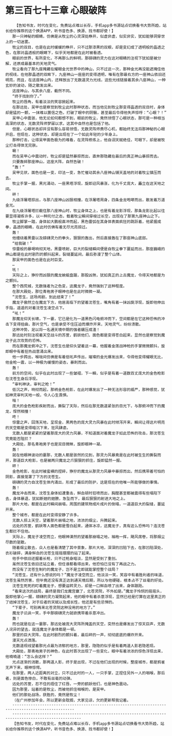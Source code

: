 # 第三百七十三章 心眼破阵
        【告知书友，时代在变化，免费站点难以长存，手机app多书源站点切换看书大势所趋，站长给你推荐的这个换源APP，听书音色多、换源、找书都好使！】
       那一只神秘的眼睛，仿佛是从牧尘的心灵深处睁开，似虚非虚，似实非实，犹如能够洞穿世上的一切迷雾。
       牧尘的双目，也是在此时缓缓的睁开，只不过那漆黑的双眼，却是变幻成了透明般的晶透之色，在那对晶透般的眼睛下，似乎天地都是在此时被看透。
       眼前的世界，有所变化，不再那么的鲜明，那磅礴的灵力在这对眼睛的注视下犹如是被分解，还原成最基本的天地灵气。
       牧尘看向了那九座掩藏在耀眼金光世界中的神山，只不过这一次，那种金光再没能遮掩住他的视线，在他那晶透的双眸下，九座神山一座座的变得透明，唯有在那最右方的一座神山依旧还明亮，而且，在这座神山内，还释放出了无数道灵力光线，这些光线链接着其余八座神山，一种玄妙的波动，随之散发出来。
       这座神山，与其余八座，截然不同。
       “终于找到你了。”
       牧尘的唇角，有着淡淡的笑容掀起来。
       在那远处，吴甲也是察觉到牧尘此时那种状态，而当他见到牧尘那变得晶透的双目时，身体却是猛的一颤，一抹难以置信之色，打破了眼中的阴翳，甚至最后令得他失声惊呼：“心眼？！”
       吴甲心中震骇，他无论如何都想不到，眼前的牧尘，竟然领悟了心眼状态，那可是一种相当高深的状态，无数灵阵师梦寐以求，这其中自然也是包括了他。
       但是，心眼状态却并没有那么容易领悟，无数灵阵师费尽心机，都始终无法将那神秘的心眼开启，但现在，这种状态，却是出现在了一个如此年轻的少年身上。
       那种打击，让得吴甲面色极为的难看，在灵阵修炼上，他自诩天赋绝佳，可眼下，却是被牧尘打击得体无完肤。
       唰！
       而在吴甲心中震动时，牧尘却是猛然暴掠而出，直奔那隐藏在最后的真正神山暴掠而去。
       只要轰碎那座神山，这座大阵，自然告破！
       “轰！”
       吴甲见状，面色也是一变，印法一变，急忙催动其余八座神山铺天盖地的对着牧尘镇压而去。
       牧尘手掌一握，黑光涌动，一座黑塔浮现，旋即迎风暴涨，化为千丈庞大，矗立在这天地之间。
       砰！
       九级浮屠塔掠出，与那八座神山凶狠相撞，在浮屠塔周身，四条金龙咆哮而出，散发着万道金光。
       在九级浮屠塔拦截住那八座神山时，牧尘身体之上，也是有着龙影浮现，那条龙影比起以往要显得凝练许多，以一种托付之态，载着牧尘瞬间穿梭过长空，出现在了那第九座神山之下。
       牧尘脚掌一踏，身体如大鹏般直冲而起，黑色雷弧在其身体表面疯狂的跳跃着，他紧握成拳，晶透的眼睛，在此时仿佛有着无尽光亮掠过。
       轰！
       他缠绕着黑雷以及磅礴灵力的拳头，狠狠的轰出，然后直接轰在了那座神山底部。
       “给我破！”
       惊雷般的暴喝响彻天地，黑雷喷射，巨大的裂缝瞬间便是自牧尘拳下蔓延而出，那座巍峨的神山都是在此时剧烈的颤抖起来，裂缝蔓延间，最后弥漫了整个山体。
       那吴甲的面色也是在此时巨变。
       …
       吼！
       天际之上，狰狞而凶狠的魔龙蜿蜒盘踞，那股凶煞，犹如真正的上古魔龙，令得天地都是为之颤抖。
       整个西荒城，无数强者为之色变，这魔龙子，竟然强到了这种程度。
       在那大殿处，那位青袍男子眼神也是在此时微微一凝。
       “沈苍生，这场闹剧，到此结束了！”
       魔龙子傲然立在魔龙下方，他居高临下的望着沈苍生，嘴角有着一抹凶戾浮现，旋即他伸出手指，遥遥的对着沈苍生凌空点下。
       “吼！”
       那魔龙仰天长啸，下一霎，它已是化为一道黑色闪电俯冲而下，空间都是在它这种恐怖的冲击下变得扭曲，那片空气，也是承受不住压迫而爆炸开来，天地灵气，纷纷溃散。
       这种冲势，足以将一名通天境中期的强者碾压成渣！
       那远处时刻注视着天空战斗的苏萱，鹤妖他们，面色都是变得苍白起来，显然也是察觉到魔龙子此次攻势的恐怖。
       而在那魔龙俯冲之下，沈苍生也是仰头望着这一幕，他握着金莲战神枪的手掌微微颤抖，旋即眼中有着狂热战意涌出来。
       他一步跨出，喉咙间仿佛是有着低吼声传出，璀璨的金光爆发出来，令得他变得耀眼无比，他金枪一震，以一种极为缓慢的姿态，暴刺而出。
       轰！
       前方的空间，似乎在此时出现了一些皱褶，下一瞬，似乎是有着一道数百丈庞大的金色枪影在沈苍生身后浮现。
       “审判神诀，审判之枪！”
       低沉之声，响彻而起，那柄金色枪影，在此时爆发出了一种无法形容的威严，那种感觉，犹如神灵审判天地一般，令人心生畏惧。
       嗡！
       庞大的金色枪影疾射而出，撕裂了天际，然后在那无数道紧张的目光下，与那俯冲而下的魔龙，悍然相撞！
       咚！
       惊雷之声，回荡天地，呈现金，黑两色的庞大灵力风暴在此时倾泻开来，瞬间让得这片明亮的天空都是变得暗沉下来，狂风肆虐。
       无数人都是紧紧的望着那庞大的灵力风暴，不知道面对着魔龙子如此恐怖的攻击，那沈苍生究竟能否阻拦？
       大殿处，那名青袍男子也是双目微眯，旋即眼神一凝。
       轰！
       就在他眼神波动的霎那，无数人都是骇然的见到，那灵力风暴竟是在此时被生生的撕裂而开，那道巨大枪影，也是被两只魔龙之爪狠狠的抓住，旋即猛然一握。
       砰！
       金色枪影，在此时被蛮横的捏碎，狰狞的魔龙从那灵力风暴中暴掠而出，然后携带着可怕的阴影，直接笼罩了下方的沈苍生。
       磅礴的灵力自沈苍生体内涌出，形成了最后的防护，这是现在的他唯一所能够做的事情。
       轰！
       魔龙冲击而来，沈苍生身体如遭重击，鲜血顿时狂喷而出，胸膛甚至都被震得有些塌陷下去，身体暴退，犹如断翅的翅膀，急坠而下，最后狠狠的射进大地之上。
       那片大地，都是在此时瞬间崩塌，周围的建筑物成片成片的倒塌，一道道巨大的裂缝，蔓延开来。
       整个城市，都是在此时变得安静了许多。
       无数人掠上天空，望着那片崩塌之地，浓浓的烟尘，升腾起来。
       远处的苏萱，鹤妖等人面色都是雪白起来，通体冰凉，这魔龙子，真有这么恐怖吗？连沈苍生都拦不住他。
       天际上，魔龙子凌空而立，他眼神漠然的望着那崩塌之地，袖袍一挥，飓风席卷，将那烟尘尽数的驱散。
       随着烟尘散去，众人也是看清楚了其中景象，那片大地，深深的凹陷下去，在那凹陷深处，衣衫破碎，满身鲜血的沈苍生摇摇摆摆的站了起来。
       他手中依旧还握着长枪，只不过枪身暗淡，显然是受到了重创。
       虽然沈苍生依旧还站立着，但任谁都看得出来，他恐怕已没有了再战之力。
       而没有了沈苍生制约的魔龙子，岂不是立即就能掌控整个战局？
       “沈苍生，还有什么想说的吗？”魔龙子凌空而立，他淡淡一笑，笑容中有着胜利者的味道，沈苍生虽然厉害，但毕竟还没有真正达到通天境后期，所以与他硬碰，根本占不了丝毫的好处。
       沈苍生死死的盯着魔龙子，想要运转灵力，却是一口鲜血喷了出来，身体踉跄。
       “看来这次的战局，最终是我们龙魔宫赢了，北苍灵院，不外如是。”魔龙子怜悯的摇摇头，旋即他掌心一握，磅礴的灵力凝聚起来，他的眼中有着杀意浮现，显然已经是打算在这里真正的了结掉沈苍生，对于后者的天赋以及成长性，他还是有些忌惮的。
       “下辈子，可别再来北苍灵院这种没用的地方了。”
       魔龙子讥讽一笑，手中那磅礴灵力就欲携带着杀意冲出。
       轰！
       而也就是在这一霎那，那远处被庞大灵阵所掩盖的天空，突然也是爆发出了惊天巨声，无数人诧异的望去，就连魔龙子身体都是一顿。
       那里的巨大灵阵，在此时剧烈的颤抖着，最后砰的一声，彻彻底底的爆炸开来。
       漫天光点洒落。
       无数道视线望着那光点最为浓郁的地方，那里，隐隐的似乎是有着两道人影若隐若现。
       大殿处，那青袍男子的神色，在此时首次出现了一些变化，眼中有着浓浓的惊色浮现出来，他喃喃道：“怎么会这样？”
       光点逐渐的消散，那两道人影，终于是出现，不过在他们出现的时候，整座城市，都是鸦雀无声下来，眼神惊愕。
       在那里，两人近距离的对立，只不过此时的一人，一只手掌，正捏住另外一人的咽喉，那后者，则是面色惨白，不敢有丝毫的动弹。
       远处的苏萱，忍不住的捂住了红唇，一旁的鹤妖他们，也是神色震动。
       因为那里，站着的是牧尘，而被他抓住咽喉的，是吴甲。
       他们的那处战场，获胜的，竟然是牧尘！
       （在广州参加年会，所以更新会耽搁，大家见谅，欠的更新帮我记着。
       -------------------------------------------------------------------------------------------------
       ----------------------------------------------------------------------------------------------------
       【告知书友，时代在变化，免费站点难以长存，手机app多书源站点切换看书大势所趋，站长给你推荐的这个换源APP，听书音色多、换源、找书都好使！】